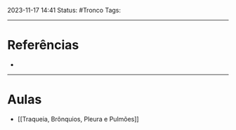 2023-11-17 14:41
Status: #Tronco 
Tags:
<br/>
____
# Referências
- 
---
# Aulas
- [[Traqueia, Brônquios, Pleura e Pulmões]]

